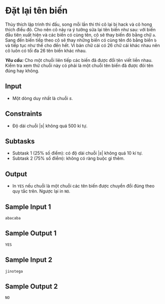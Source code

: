 # Đặt lại tên biến

Thùy thích lập trình thi đấu, song mỗi lần thi thì cô lại bị hack và cô hong thích điều đó. Cho nên cô nảy ra ý tưởng sửa lại tên biến như sau: với biến đầu tiên xuất hiện và các biến có cùng tên, cô sẽ thay biến đó bằng chữ `a`. Sang đến biến tiếp theo cô sẽ thay những biến có cùng tên đó bằng biến `b` và tiếp tục như thế cho đến hết. Vì bản chữ cái có $26$ chữ cái khác nhau nên cô luôn có tối đa $26$ tên biến khác nhau.

***Yêu cầu:*** Cho một chuỗi liên tiếp các biến đã được đổi tên viết liền nhau. Kiểm tra xem thử chuỗi này có phải là một chuỗi tên biến đã được đỏi tên đúng hay không.

## Input

- Một dòng duy nhất là chuỗi $s$.

## Constraints

- Độ dài chuỗi $|s|$ không quá $500$ kí tự.

## Subtasks

- Subtask $1$ ($25\%$ số điểm): có độ dài chuỗi $|s|$ không quá $10$ kí tự.
- Subtask $2$ ($75\%$ số điểm): không có ràng buộc gì thêm.

## Output

- In `YES` nếu chuỗi là một chuỗi các tên biến được chuyển đổi đúng theo quy tắc trên. Ngược lại in `NO`.

## Sample Input 1

```
abacaba
```

## Sample Output 1

```
YES
```

## Sample Input 2

```
jinotega
```

## Sample Output 2

```
NO
```